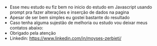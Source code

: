  - Esse meu estudo eu fiz bem no inicio do estudo em Javascript usando prompt pra fazer alterações e inserção de dados na pagina
 - Apesar de ser bem simples eu gostei bastante do resultado
 - Caso tenha alguma sujestão de melhoria ou estudo vou deixar meus contatos abaixo:
 - Obrigado pela atenção
 - Linkedin: https://www.linkedin.com/in/moyses-zerbieti/
